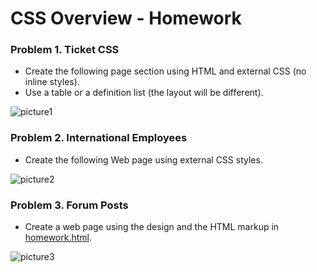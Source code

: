 CSS Overview - Homework
============

### Problem 1. Ticket CSS
*	Create the following page section using HTML and external CSS (no inline styles).
*	Use a table or a definition list (the layout will be different).

![picture1](https://cloud.githubusercontent.com/assets/3619393/7183745/e7c7f452-e461-11e4-82d9-86fd12a266f6.png)

### Problem 2. International Employees
*	Create the following Web page using external CSS styles.

![picture2](https://cloud.githubusercontent.com/assets/3619393/7183744/e7c7704a-e461-11e4-80f5-71015ea9fd99.png)

### Problem 3. Forum Posts
*	Create a web page using the design and the HTML markup in [homework.html](https://github.com/TelerikAcademy/CSS/blob/master/01.%20CSS-Overview/demos/homework.html).

![picture3](https://cloud.githubusercontent.com/assets/3619393/7183746/e7c83d36-e461-11e4-8cb3-eb252752f0b4.png)